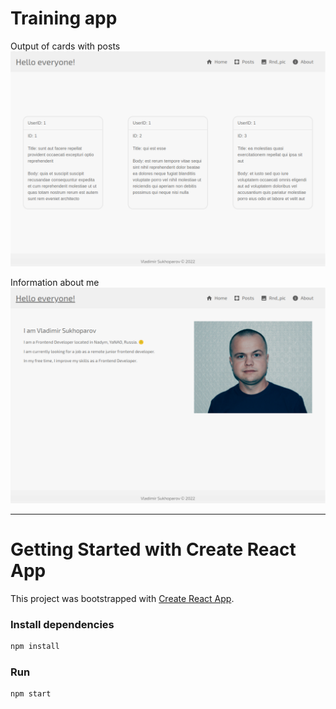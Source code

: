 # Training app

Output of cards with posts
![screenshot](./readme-assets/posts.png)

Information about me
![screenshot](./readme-assets/about.png)



***
# Getting Started with Create React App

This project was bootstrapped with [Create React App](https://github.com/facebook/create-react-app).


### Install dependencies

```bash
npm install
```

### Run

```bash
npm start
```
